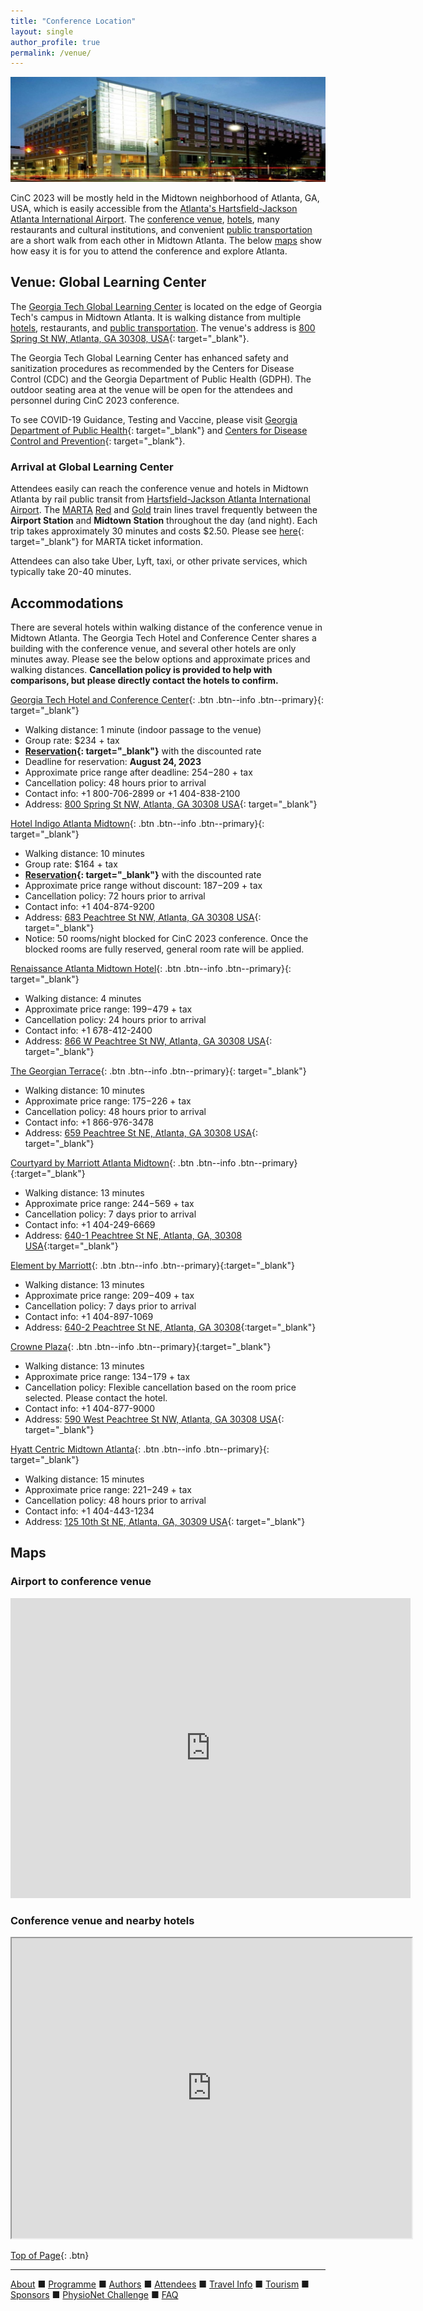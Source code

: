 ```yaml
---
title: "Conference Location"
layout: single
author_profile: true
permalink: /venue/
---
```

<a name="top"></a>

![Tech Square](/assets/img/venue.jpeg)<br/>

<a name="top"></a>CinC 2023 will be mostly held in the Midtown neighborhood of Atlanta, GA, USA, which is easily accessible from the [Atlanta's Hartsfield-Jackson Atlanta International Airport](#airport). The [conference venue](#venue), [hotels](#hotel), many restaurants and cultural institutions, and convenient [public transportation](#airport) are a short walk from each other in Midtown Atlanta. The below [maps](#maps) show how easy it is for you to attend the conference and explore Atlanta.

## Venue: Global Learning Center

The [Georgia Tech Global Learning Center](https://pe.gatech.edu/global-learning-center) is located on the edge of Georgia Tech's campus in Midtown Atlanta. It is walking distance from multiple [hotels](#hotel), restaurants, and [public transportation](#airport). The venue's address is [800 Spring St NW, Atlanta, GA 30308, USA](https://goo.gl/maps/EKDDmHXzStFazENh9){: target="_blank"}.

The Georgia Tech Global Learning Center has enhanced safety and sanitization procedures as recommended by the Centers for Disease Control (CDC) and the Georgia Department of Public Health (GDPH). The outdoor seating area at the venue will be open for the attendees and personnel during CinC 2023 conference.

To see COVID-19 Guidance, Testing and Vaccine, please visit [Georgia Department of Public Health](https://dph.georgia.gov/dph-covid-19-guidance){: target="_blank"} and [Centers for Disease Control and Prevention](https://www.cdc.gov/coronavirus/2019-ncov/vaccines/index.html?s_cid=11759:cdc%20covid%20guidelines:sem.ga:p:RG:GM:gen:PTN:FY22){: target="_blank"}.

### <a name="airport"></a>Arrival at Global Learning Center

Attendees easily can reach the conference venue and hotels in Midtown Atlanta by rail public transit from [Hartsfield-Jackson Atlanta International Airport](../travel/#airport). The [MARTA](https://www.itsmarta.com) [Red](https://www.itsmarta.com/Red-Line.aspx) and [Gold](https://www.itsmarta.com/Gold-Line.aspx) train lines travel frequently between the **Airport Station** and **Midtown Station** throughout the day (and night). Each trip takes approximately 30 minutes and costs $2.50. Please see [here](https://www.itsmarta.com/fare-programs.aspx){: target="_blank"} for MARTA ticket information.

Attendees can also take Uber, Lyft, taxi, or other private services, which typically take 20-40 minutes.

## <a name="hotel"></a>Accommodations 

There are several hotels within walking distance of the conference venue in Midtown Atlanta. The Georgia Tech Hotel and Conference Center shares a building with the conference venue, and several other hotels are only minutes away. Please see the below options and approximate prices and walking distances. **Cancellation policy is provided to help with comparisons, but please directly contact the hotels to confirm.**

[Georgia Tech Hotel and Conference Center](https://www.gatechhotel.com/){: .btn .btn--info .btn--primary}{: target="_blank"}
- Walking distance: 1 minute (indoor passage to the venue)
- Group rate: $234 + tax
- **[Reservation](https://nam11.safelinks.protection.outlook.com/?url=http%3A%2F%2Fwww.secure-res.com%2Fres%2Fvn3%2Fcglogin.aspx%3Fhotelid%3D2871%26rlog%3D957%26pd%3Dcomputing&data=05%7C01%7Chyelyon.lee%40emory.edu%7Cba57927948d14c8398e108da9bdcfe9b%7Ce004fb9cb0a4424fbcd0322606d5df38%7C0%7C0%7C637993670735014782%7CUnknown%7CTWFpbGZsb3d8eyJWIjoiMC4wLjAwMDAiLCJQIjoiV2luMzIiLCJBTiI6Ik1haWwiLCJXVCI6Mn0%3D%7C3000%7C%7C%7C&sdata=IwjurfO%2Fx8Y5fBLFke9AcGvbFa1jm6AUP2lTDgwIHjU%3D&reserved=0){: target="_blank"}** with the discounted rate
- Deadline for reservation: **August 24, 2023**
- Approximate price range after deadline: $254-$280 + tax
- Cancellation policy: 48 hours prior to arrival
- Contact info: +1 800-706-2899 or +1 404-838-2100
- Address: [800 Spring St NW, Atlanta, GA 30308 USA](https://goo.gl/maps/FZeSqLFdUqfL5UyLA){: target="_blank"}

[Hotel Indigo Atlanta Midtown](https://www.ihg.com/hotelindigo/hotels/us/en/atlanta/atlfx/hoteldetail?cm_mmc=GoogleMaps-_-IN-_-US-_-ATLFX){: .btn .btn--info .btn--primary}{: target="_blank"}
- Walking distance: 10 minutes
- Group rate: $164 + tax
- **[Reservation](https://nam11.safelinks.protection.outlook.com/?url=https%3A%2F%2Fwww.hotelindigo.com%2Fredirect%3Fpath%3Dhd%26brandCode%3DIN%26localeCode%3Den%26regionCode%3D1%26hotelCode%3DATLFX%26_PMID%3D99801505%26GPC%3DCC3%26cn%3Dno%26viewfullsite%3Dtrue&data=05%7C01%7Chyelyon.lee%40emory.edu%7C7bef2996aa4446b1bb4108dabd09b00b%7Ce004fb9cb0a4424fbcd0322606d5df38%7C0%7C0%7C638030146585678898%7CUnknown%7CTWFpbGZsb3d8eyJWIjoiMC4wLjAwMDAiLCJQIjoiV2luMzIiLCJBTiI6Ik1haWwiLCJXVCI6Mn0%3D%7C3000%7C%7C%7C&sdata=P9EmAf6dwWIfBCRWFY%2Buf91xf89Rs5HTsCC0S9uxz80%3D&reserved=0){: target="_blank"}** with the discounted rate
- Approximate price range without discount: $187-$209 + tax
- Cancellation policy: 72 hours prior to arrival
- Contact info: +1 404-874-9200
- Address: [683 Peachtree St NW, Atlanta, GA 30308 USA](https://goo.gl/maps/iWiCCkUTxoK5R9mTA){: target="_blank"}
- Notice: 50 rooms/night blocked for CinC 2023 conference. Once the blocked rooms are fully reserved, general room rate will be applied.

[Renaissance Atlanta Midtown Hotel](https://www.marriott.com/en-us/hotels/atlbd-renaissance-atlanta-midtown-hotel/overview/){: .btn .btn--info .btn--primary}{: target="_blank"}
- Walking distance: 4 minutes
- Approximate price range: $199-$479 + tax
- Cancellation policy: 24 hours prior to arrival
- Contact info: +1 678-412-2400
- Address: [866 W Peachtree St NW, Atlanta, GA 30308 USA](https://goo.gl/maps/H66y4C2aXs9QyD8Y8){: target="_blank"}

[The Georgian Terrace](https://www.thegeorgianterrace.com/){: .btn .btn--info .btn--primary}{: target="_blank"}
- Walking distance: 10 minutes
- Approximate price range: $175-$226 + tax
- Cancellation policy: 48 hours prior to arrival
- Contact info: +1 866-976-3478
- Address:  [659 Peachtree St NE, Atlanta, GA 30308 USA](https://goo.gl/maps/RTwL26e3iCyC7Qyo7){: target="_blank"}

[Courtyard by Marriott Atlanta Midtown](https://www.marriott.com/en-us/hotels/atlyc-courtyard-atlanta-midtown/overview/){: .btn .btn--info .btn--primary}{:target="_blank"}
- Walking distance: 13 minutes
- Approximate price range: $244-$569 + tax
- Cancellation policy: 7 days prior to arrival
- Contact info: +1 404-249-6669
- Address: [640-1 Peachtree St NE, Atlanta, GA, 30308 USA](https://goo.gl/maps/KMgHKk1qdGagzqc17){:target="_blank"}

[Element by Marriott](https://www.marriott.com/en-us/hotels/atlle-element-atlanta-midtown/overview/){: .btn .btn--info .btn--primary}{:target="_blank"}
- Walking distance: 13 minutes
- Approximate price range: $209-$409 + tax
- Cancellation policy: 7 days prior to arrival 
- Contact info: +1 404-897-1069
- Address: [640-2 Peachtree St NE, Atlanta, GA 30308](https://goo.gl/maps/q4Dx5YC7WXmKjKR69){:target="_blank"}

[Crowne Plaza](https://www.ihg.com/crowneplaza/hotels/us/en/atlanta/atlpw/hoteldetail?fromRedirect=true&qSrt=sBR&qIta=99618783&icdv=99618783&qDest=590%20W%20Peachtree%20St%20NW,%20Atlanta,%20GA%2030308,%20USA&qSlH=atlpw&qRms=1&qAdlt=2&qChld=0&qCiD=03&qCiMy=092022&qCoD=04&qCoMy=092022&qAAR=6CBARC&qRtP=IDAS1&setPMCookies=true&qSHBrC=CP&qpMn=0&srb_u=1){: .btn .btn--info .btn--primary}{:target="_blank"}
- Walking distance: 13 minutes
- Approximate price range: $134-$179 + tax
- Cancellation policy: Flexible cancellation based on the room price selected. Please contact the hotel.
- Contact info: +1 404-877-9000
- Address: [590 West Peachtree St NW, Atlanta, GA 30308 USA](https://goo.gl/maps/tQMgv99ac1iRYtjU9){: target="_blank"}

[Hyatt Centric Midtown Atlanta](https://www.hyatt.com/en-US/hotel/georgia/hyatt-centric-midtown-atlanta/atlhm){: .btn .btn--info .btn--primary}{: target="_blank"}
- Walking distance: 15 minutes
- Approximate price range: $221-$249 + tax
- Cancellation policy: 48 hours prior to arrival
- Contact info: +1 404-443-1234
- Address: [125 10th St NE, Atlanta, GA, 30309 USA](https://goo.gl/maps/MCckm7Mx1ZDjSfMTA){: target="_blank"}


## <a name="maps"></a>Maps

### Airport to conference venue
<iframe src="https://www.google.com/maps/embed?pb=!1m28!1m12!1m3!1d106208.56066871993!2d-84.48805478391816!3d33.70849553658674!2m3!1f0!2f0!3f0!3m2!1i1024!2i768!4f13.1!4m13!3e3!4m5!1s0x88f4fd2fe1035901%3A0x4117a3ef1892b048!2sHartsfield-Jackson%20Atlanta%20International%20Airport%20(ATL)%2C%206000%20N%20Terminal%20Pkwy%2C%20Atlanta%2C%20GA%2030320!3m2!1d33.6407282!2d-84.4277001!4m5!1s0x88f50466c03ef281%3A0x33727ba143cafd68!2sGeorgia%20Tech%20Global%20Learning%20Center%2C%20800%20Spring%20St%20NW%2C%20Atlanta%2C%20GA%2030308!3m2!1d33.7763024!2d-84.3892796!5e0!3m2!1sen!2sus!4v1659546991088!5m2!1sen!2sus" width="640" height="480" style="border:0;" allowfullscreen="" loading="lazy" referrerpolicy="no-referrer-when-downgrade"></iframe>

### Conference venue and nearby hotels
<iframe src="https://www.google.com/maps/d/u/0/embed?mid=11WBQ7ozqdQVXEyWtqc3jimenW54kY2M&ehbc=2E312F" width="640" height="480"></iframe>

[Top of Page](#top){: .btn}

---

[About](../about/) &#9632; [Programme](../programme/) &#9632; [Authors](../authors) &#9632; [Attendees](../attendees/) &#9632; [Travel Info](../travel) &#9632; [Tourism](../tourism/) &#9632; [Sponsors](../sponsors/) &#9632; [PhysioNet Challenge](../challenge/) &#9632; [FAQ](../faq/)

